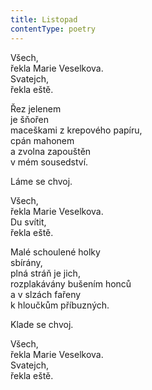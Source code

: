 ```yaml
---
title: Listopad
contentType: poetry
---
```


<section>

Všech,  
řekla Marie Veselkova.  
Svatejch,  
řekla eště.

Řez jelenem  
je šňořen  
maceškami z krepového papíru,  
cpán mahonem  
a zvolna zapouštěn  
v mém sousedství.

Láme se chvoj.

Všech,  
řekla Marie Veselkova.  
Du svítit,  
řekla eště.

Malé schoulené holky  
sbírány,  
plná stráň je jich,  
rozplakávány bušením honců  
a v slzách fařeny  
k hloučkům příbuzných.

Klade se chvoj.

Všech,  
řekla Marie Veselkova.  
Svatejch,  
řekla eště.

</section>

